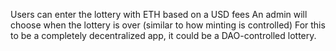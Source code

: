 Users can enter the lottery with ETH based on a USD fees
An admin will choose when the lottery is over (similar to how minting is controlled)
For this to be a completely decentralized app, it could be a DAO-controlled lottery.